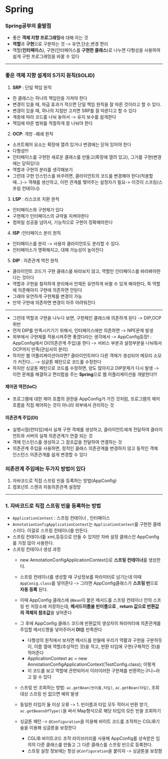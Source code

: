 # Spring

### Spring공부의 출발점 
- 좋은 **객체 지향 프로그래밍**에 대해 아는 것
- **역할**과 **구현**으로 구분하는 것 -> 유연,단순,변경 편리
- 역할(**인터페이스**), 구현(인터페이스를 **구현한 클래스**)로 나누면 다형성을 사용하여 쉽게 구현 프로그래밍을 바꿀 수 있다

--- 
### 좋은 객체 지향 설계의  5가지 원칙(SOLID)
1. **SRP** : 단일 책임 원칙
  - 한 클래스는 하나의 책임만을 가져야 한다
  - 변경이 있을 때, 파급 효과가 적으면 단일 책임 원칙을 잘 따른 것이라고 할 수 있다.
  - 변경이 있을 때, 하나의 지점만 고치면 SRP를 잘 따른다고 할 수 있다
  - 계층에 따라 코드를 나눠 놓아서 -> 유지 보수를 쉽게한다
  - 책임에 따른 범위를 적절하게 잘 나눠야 한다
2. **OCP**: 개방 -폐쇄 원칙
  - 소프트웨어 요소는 확장에 열려 있거나 변경에는 닫혀 있어야 한다
  - 다형성!!!
  - 인터페이스를 구현한 새로운 클래스를 만들고(확장에 열려 있고), 그거를 구현(변경에는 닫혀있다)
  - 역할과 구현의 분리를 생각해보기
  - 그런데 구현 인스턴스를 바꾸려면, 클라이언트의 코드를 변경해야 한다(적용할 때...)-> 객체를 생산하고, 이런 관계를 맺어주는 설정자가 필요-> 이것이 스프링(스프링 컨테이너)
3. **LSP** : 리스코프 치환 원칙
  - 인터페이스와 구현체가 있다
  - 구현체가 인터페이스의 규약을 지켜야한다
  - 컴파일 성공을 넘어서, 기능적으로 구현이 정확해야한다
4. **ISP** :인터페이스 분리 원칙
  - 인터페이스를 분리 -> 사용자 클라이언트도 분리할 수 있다.
  - 인터페이스가 명확해지고, 대체 가능성이 높아진다
5. **DIP** : 의존관계 역전 원칙
  - 클라이언트 코드가 구현 클래스를 바라보지 않고, 역할인 인터페이스를 바라봐야한다는 것이다
  - 역할과 구현을 철저하게 분리해서 언제든 유연하게 바뀔 수 있게 해야한다, 즉 역할에 의존해야지 구현에 의존하면 안된다
  - 그래야 유연하게 구현체를 변경이 가능
  - 만약 구현에 의존하면 변경이 아주 어려워진다

---
- 그런데 역할과 구현을 나누다 보면, 구현체인 클래스에 의존하게 된다 -> DIP,OCP 위반
- 먼저 DIP를 만족시키기기 위해서, 인터페이스에만 의존하면 -> NPE문제 발생
- 외부에서 구현체를 적용시켜주면 좋겠다라는 생각에서 -> AppConfig등장! : AppConfig에서 DI(의존관계 주입)을 한다 -> 서비스 부분과 설정부분을 나눠줘서 OCP까지 만족(관심사의 분리)
- 하지만 웹 어플리케이션이라면? 클라이언트마다 다른 객체가 생성되어 메모리 소모가 커진다... -> 싱글톤 패턴으로 코드를 수정한다
- 하지만 싱글톤 패턴으로 코드를 수정하면, 양도 많아지고 DIP문제가 다시 발생 -> 이런 문제를 해결하고 편리함을 주는 **Spring**으로 웹 어플리케이션을 개발한다!!!

#### 제어권 역전(IoC)
- 프로그램에 대한 제어 흐름의 권한을 AppConfig가 가진 것처럼, 프로그램의 제어 흐름을 직접 제어하는 것이 아니라 외부에서 관리하는 것

#### 의존관계 주입(DI)
- 실행시점(런타임)에서 실제 구현 객체를 생성하고, 클라이언트에게 전달하여 클라이언트와 서버의 실제 의존관계가 연결 되는 것
- 객체 인스턴스를 생성하고 그 참조값을 전달하여 연결하는 것
- 의존관계 주입을 사용하면, 정적인 클래스 의존관계를 변경하지 않고 동적인 객체 인스턴스 의존관계를 쉽게 변경할 수 있다

### 의존관계 주입에는 두가지 방법이 있다
1. 자바코드로 직접 스프링 빈을 등록하는 방법(AppConfig)
2. 컴포넌트 스캔과 자동의존관계 설정방

---
### 1. 자바코드로 직접 스프링 빈을 등록하는 방법

- `ApplicationContext` : 스프링 컨테이너 , 인터페이스
- `AnnotationConfigApplicationContext`는 `ApplicationContext`를 구현한 클래스이다. 이걸로 스프링 컨테이너를 만든다.
- 스프링 컨테이너틑 xml,등등으로 만들 수 있지만 자바 설정 클래스인 AppConfig를 가장 많이 사용한다.
- 스프링 컨테이너 생성 과정
  - new AnnotationConfigApplicationContext()로 **스프링 컨테이너**를 생성한다.
  - 스프링 컨테이너를 생성할 때 구상정보를 파라미터로 넘기는데 이때 `AppConig.class`를 넣어준다 -> 그러면 AppConfig클래스가 **스프링 빈**으로 **자동 등록** 된다.
  - 이때 AppConfig 클래스에 `@Bean`이 붙은 메서드를 스프링 컨테이너 안의 스프링 빈 저장소에 저장하는데, **메서드이름을 빈이름으로** , **return 값으로 반환값의 객체의 참조값**을 넣어준다
  - 그 후에 AppConfig 클래스 코드에 반환값의 생성자의 파라미터에 의존관계를 주입할 메서드명을 넣어주어서 **DI**를 만족한다
      - 다형성의 원칙에서 보자면 메서드를 만들때 우리가 역활과 구현을 구분하듯이, 이름 옆에 역할(추상적인 것)을 적고, 반환 타입에 구현(구체적인 것)을 적어준다
      - ApplicationContext ac = new AnnotationConfigApplicationContext(TestConfig.class); 이렇게
      - 이 코드를 보고 역할에 관련되어서 이러이러한 구현체를 반환하는구나~라고 알 수 있다
   
  - 스프링 빈 조회하는 방법: `ac.getBean(빈이름,타입)`, `ac.getBean(타입)`, 조회대상 스프링 빈 없으면 예외 발생
  - 동일한 타입이 둘 이상 오류 -> 1. 빈이름과 타입 모두 적어서 반환 받기, `ac.getBeansOfType()`을 써서 Map형식으로 해당 타입의 모든 빈을 조회하기
  - 싱글톤 패턴 -> ``@Configuration``을 이용해 바이트 코드를 조작하는 CGLIB기술을 이용해 싱글톤을 보장한다
    - CGLIB 바이트코드 조작 라이브러리를 사용해 AppConfig를 상속받은 임의의 다른 클래스를 만들고 그 다른 클래스를 스프링 빈으로 등록한다.
    - 스프링 설정 정보에는 항상 `@Configuration`을 붙이자 -> 싱글톤을 보장함
